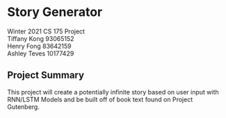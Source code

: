 # Story Generator
Winter 2021 CS 175 Project
<br>
Tiffany Kong 93065152
<br>
Henry Fong 83642159
<br>
Ashley Teves 10177429
## Project Summary
This project will create a potentially infinite story based on user input with RNN/LSTM Models and be built off of book text found on Project Gutenberg.

